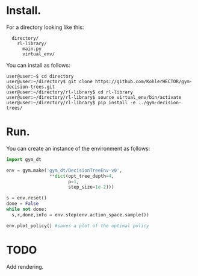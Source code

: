 # Install.

For a directory looking like this:
```
  directory/
    rl-library/
      main.py
      virtual_env/
```
You can install as follows:
```console
user@user:~$ cd directory
user@user:~/directory$ git clone https://github.com/KohlerHECTOR/gym-decision-trees.git
user@user:~/directory/rl-library$ cd rl-library
user@user:~/directory/rl-library$ source virtual_env/bin/activate
user@user:~/directory/rl-library$ pip install -e ../gym-decision-trees/
```

# Run.

You can create an instance of the environment as follows:
```python
import gym_dt

env = gym.make('gym_dt/DecisionTreeEnv-v0',
                **dict(opt_tree_depth=4,
                       p=1,
                       step_size=1e-2)))

s = env.reset()
done = False
while not done:
  s,r,done,info = env.step(env.action_space.sample())

env.plot_policy() #saves a plot of the optimal policy
```

# TODO

Add rendering.
